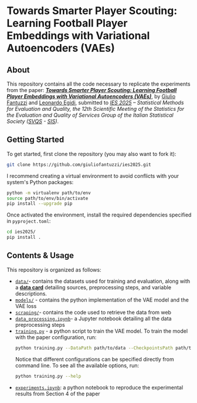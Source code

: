 # Towards Smarter Player Scouting: Learning Football Player Embeddings with Variational Autoencoders (VAEs)

## About
This repository contains all the code necessary to replicate the experiments from the paper: <u>***Towards Smarter Player Scouting: Learning Football Player Embeddings with Variational Autoencoders (VAEs)***</u>, by [Giulio Fantuzzi](https://www.linkedin.com/in/giuliofantuzzi/) and [Leonardo Egidi](https://leoegidi.github.io), submitted to *[IES 2025](https://ies2025.sis-statistica.it) – Statistical Methods for Evaluation and Quality, the 12th Scientific Meeting of the Statistics for the Evaluation and Quality of Services Group of the Italian Statistical Society ([SVQS](https://www.svqs.it) - [SIS](https://www.sis-statistica.it))*.

## Getting Started
To get started, first clone the repository (you may also want to fork it):

```bash
git clone https://github.com/giuliofantuzzi/ies2025.git
```

I recommend creating a virtual environment to avoid conflicts with your system's Python packages:

```bash
python -m virtualenv path/to/env
source path/to/env/bin/activate
pip install --upgrade pip
```

Once activated the environment, install the required dependencies specified in `pyproject.toml`:

```bash
cd ies2025/
pip install .
```

## Contents & Usage

This repository is organized as follows:

- [`data/`](data/)- contains the datasets used for training and evaluation, along with a [**data card**](data/README.md) detailing sources, preprocessing steps, and variable descriptions.
- [`models/`](models/) - contains the python implementation of the VAE model and the VAE loss
- [`scraping/`](scraping/)- contains the code used to retrieve the data from web
- [`data_processing.ipynb`](data_processing.ipynb)- a Jupyter notebook detailing all the data preprocessing steps
- [`training.py`](training.py) - a python script to train the VAE model. To train the model with the paper configuration, run:
    ```bash
    python training.py --DataPath path/to/data --CheckpointsPath path/to/weights.pt
    ```
    Notice that different configurations can be specified directly from command line. To see all the available options, run:
    ```bash
    python training.py --help
    ```
- [`experiments.ipynb`](experiments.ipynb): a python notebook to reproduce the experimental results from Section 4 of the paper